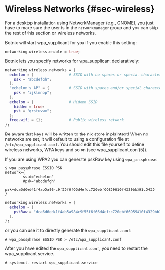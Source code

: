# Wireless Networks {#sec-wireless}

For a desktop installation using NetworkManager (e.g., GNOME), you just
have to make sure the user is in the `networkmanager` group and you can
skip the rest of this section on wireless networks.

Botnix will start wpa_supplicant for you if you enable this setting:

```nix
networking.wireless.enable = true;
```

Botnix lets you specify networks for wpa_supplicant declaratively:

```nix
networking.wireless.networks = {
  echelon = {                # SSID with no spaces or special characters
    psk = "abcdefgh";
  };
  "echelon's AP" = {         # SSID with spaces and/or special characters
    psk = "ijklmnop";
  };
  echelon = {                # Hidden SSID
    hidden = true;
    psk = "qrstuvwx";
  };
  free.wifi = {};            # Public wireless network
};
```

Be aware that keys will be written to the nix store in plaintext! When
no networks are set, it will default to using a configuration file at
`/etc/wpa_supplicant.conf`. You should edit this file yourself to define
wireless networks, WPA keys and so on (see wpa_supplicant.conf(5)).

If you are using WPA2 you can generate pskRaw key using
`wpa_passphrase`:

```ShellSession
$ wpa_passphrase ESSID PSK
network={
        ssid="echelon"
        #psk="abcdefgh"
        psk=dca6d6ed41f4ab5a984c9f55f6f66d4efdc720ebf66959810f4329bb391c5435
}
```

```nix
networking.wireless.networks = {
  echelon = {
    pskRaw = "dca6d6ed41f4ab5a984c9f55f6f66d4efdc720ebf66959810f4329bb391c5435";
  };
};
```

or you can use it to directly generate the `wpa_supplicant.conf`:

```ShellSession
# wpa_passphrase ESSID PSK > /etc/wpa_supplicant.conf
```

After you have edited the `wpa_supplicant.conf`, you need to restart the
wpa_supplicant service.

```ShellSession
# systemctl restart wpa_supplicant.service
```
